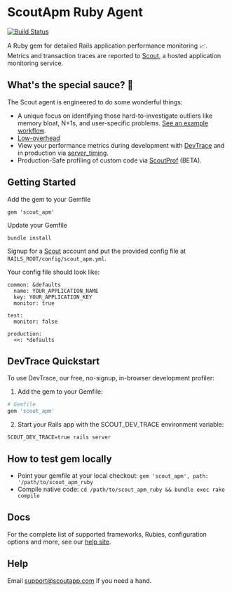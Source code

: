 # ScoutApm Ruby Agent

[![Build Status](https://travis-ci.org/scoutapp/scout_apm_ruby.svg?branch=master)](https://travis-ci.org/scoutapp/scout_apm_ruby)

A Ruby gem for detailed Rails application performance monitoring 📈. Metrics and transaction traces are
reported to [Scout](https://scoutapp.com), a hosted application monitoring
service.

## What's the special sauce? 🤔

The Scout agent is engineered to do some wonderful things:

* A unique focus on identifying those hard-to-investigate outliers like memory bloat, N+1s, and user-specific problems. [See an example workflow](http://scoutapp.com/newrelic-alternative).
* [Low-overhead](http://blog.scoutapp.com/articles/2016/02/07/overhead-benchmarks-new-relic-vs-scout)
* View your performance metrics during development with [DevTrace](https://docs.scoutapm.com/#devtrace) and in production via [server_timing](https://github.com/scoutapp/ruby_server_timing).
* Production-Safe profiling of custom code via [ScoutProf](https://docs.scoutapm.com/#scoutprof) (BETA).

## Getting Started

Add the gem to your Gemfile

    gem 'scout_apm'

Update your Gemfile

    bundle install

Signup for a [Scout](https://scoutapm.com) account and put the provided
config file at `RAILS_ROOT/config/scout_apm.yml`.

Your config file should look like:

    common: &defaults
      name: YOUR_APPLICATION_NAME
      key: YOUR_APPLICATION_KEY
      monitor: true

    test:
      monitor: false

    production:
      <<: *defaults

## DevTrace Quickstart

To use DevTrace, our free, no-signup, in-browser development profiler:

1. Add the gem to your Gemfile:

```ruby
# Gemfile
gem 'scout_apm'
```

2. Start your Rails app with the SCOUT_DEV_TRACE environment variable:

```
SCOUT_DEV_TRACE=true rails server
```

## How to test gem locally

* Point your gemfile at your local checkout: `gem 'scout_apm', path: '/path/to/scout_apm_ruby`
* Compile native code: `cd /path/to/scout_apm_ruby && bundle exec rake compile`


## Docs

For the complete list of supported frameworks, Rubies, configuration options
and more, see our [help site](https://docs.scoutapm.com/).

## Help

Email support@scoutapp.com if you need a hand.
